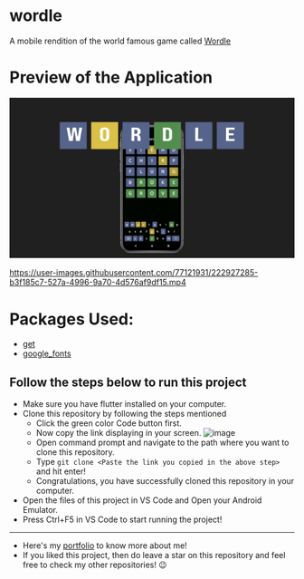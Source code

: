 # wordle

A mobile rendition of the world famous game called [Wordle](https://www.nytimes.com/games/wordle/index.html)

# Preview of the Application

![](https://github.com/samitkapoor/wordle/blob/master/assets/banner.png)

https://user-images.githubusercontent.com/77121931/222927285-b3f185c7-527a-4996-9a70-4d576af9df15.mp4

# Packages Used: 

- [get](https://pub.dev/packages/get)
- [google_fonts](https://pub.dev/packages/google_fonts)

## Follow the steps below to run this project
- Make sure you have flutter installed on your computer.
- Clone this repository by following the steps mentioned
  - Click the green color Code button first.
  - Now copy the link displaying in your screen.
  ![image](https://user-images.githubusercontent.com/77121931/219963249-4d09a97e-54c4-4555-bd6f-fbf04778ac93.png)
  - Open command prompt and navigate to the path where you want to clone this repository.
  - Type `git clone <Paste the link you copied in the above step>` and hit enter!
  - Congratulations, you have successfully cloned this repository in your computer.
- Open the files of this project in VS Code and Open your Android Emulator.
- Press Ctrl+F5 in VS Code to start running the project!

---

- Here's my [portfolio](https://samitkapoor.netlify.app) to know more about me!
- If you liked this project, then do leave a star on this repository and feel free to check my other repositories! :wink:
